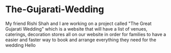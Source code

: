 # The-Gujarati-Wedding
My friend Rishi Shah and I are working on a project called "The Great Gujarati Wedding" which is a website that will have a list of venues, caterings, decoration stores all on our website in order for families to have a easier and faster way to book and arrange everything they need for the wedding Hello 
